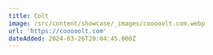 ```yaml
---
title: Colt
image: /src/content/showcase/_images/cooooolt.com.webp
url: 'https://cooooolt.com'
dateAdded: 2024-03-26T20:04:45.000Z
---
```


